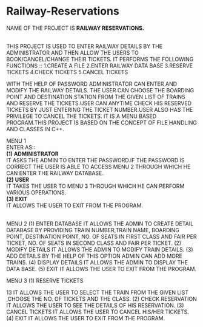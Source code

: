 # Railway-Reservations

NAME OF THE PROJECT IS <b>RAILWAY RESERVATIONS.</b> <br/><br/>

THIS PROJECT IS USED TO ENTER RAILWAY DETAILS BY THE ADMINISTRATOR
AND THEN ALLOW THE USERS TO BOOK/CANCEL/CHANGE THEIR TICKETS.
IT PERFORMS THE FOLLOWING FUNCTIONS ::
1.CREATE A FILE
2.ENTER RAILWAY DATA BASE
3.RESERVE TICKETS
4.CHECK TICKETS
5.CANCEL TICKETS

WITH THE HELP OF PASSWORD ADMINISTRATOR CAN ENTER AND MODIFY THE
RAILWAY DETAILS.
THE USER CAN CHOOSE THE BOARDING POINT AND DESTINATION STATION
FROM THE GIVEN LIST OF TRAINS AND RESERVE THE TICKETS.USER CAN
ANYTIME CHECK HIS RESERVED TICKETS BY JUST ENTERING THE TICKET
NUMBER.USER ALSO HAS THE PRIVILEGE TO CANCEL THE TICKETS.
IT IS A MENU BASED PROGRAM.THIS PROJECT IS BASED ON THE CONCEPT OF
FILE HANDLING AND CLASSES IN C++.

MENU 1<br/>
ENTER AS:: <br/>
<b>(1) ADMINISTRATOR</b><br/>
IT ASKS THE ADMIN TO ENTER THE PASSWORD.IF THE PASSWORD IS
CORRECT THE USER IS ABLE TO ACCESS MENU 2 THROUGH WHICH HE
CAN ENTER THE RAILWAY DATABASE.<br/>
<b>(2) USER </b><br/>
IT TAKES THE USER TO MENU 3 THROUGH WHICH HE CAN PERFORM
VARIOUS OPERATIONS. <br/>
<b>(3) EXIT </b><br/>
IT ALLOWS THE USER TO EXIT FROM THE PROGRAM. <br/><br/>

MENU 2
(1) ENTER DATABASE
IT ALLOWS THE ADMIN TO CREATE DETAIL DATABASE BY PROVIDING
TRAIN NUMBER,TRAIN NAME, BOARDING POINT, DESTINATION POINT,
NO. OF SEATS IN FIRST CLASS AND FAIR PER TICKET, NO. OF SEATS IN
SECOND CLASS AND FAIR PER TICKET.
(2) MODIFY DETAILS
IT ALLOWS THE ADMIN TO MODIFY TRAIN DETAILS.
(3) ADD DETAILS
BY THE HELP OF THIS OPTION ADMIN CAN ADD MORE TRAINS.
(4) DISPLAY DETAILS
IT ALLOWS THE ADMIN TO DISPLAY THE DATA BASE.
(5) EXIT
IT ALLOWS THE USER TO EXIT FROM THE PROGRAM.

MENU 3
(1) RESERVE TICKETS

13
IT ALLOWS THE USER TO SELECT THE TRAIN FROM THE GIVEN LIST
,CHOOSE THE NO. OF TICKETS AND THE CLASS.
(2) CHECK RESERVATION
IT ALLOWS THE USER TO SEE THE DETAILS OF HIS RESERVATION.
(3) CANCEL TICKETS
IT ALLOWS THE USER TO CANCEL HIS/HER TICKETS.
(4) EXIT
IT ALLOWS THE USER TO EXIT FROM THE PROGRAM.

